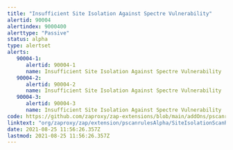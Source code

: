 ```yaml
---
title: "Insufficient Site Isolation Against Spectre Vulnerability"
alertid: 90004
alertindex: 9000400
alerttype: "Passive"
status: alpha
type: alertset
alerts:
   90004-1:
      alertid: 90004-1
      name: Insufficient Site Isolation Against Spectre Vulnerability
   90004-2:
      alertid: 90004-2
      name: Insufficient Site Isolation Against Spectre Vulnerability
   90004-3:
      alertid: 90004-3
      name: Insufficient Site Isolation Against Spectre Vulnerability
code: https://github.com/zaproxy/zap-extensions/blob/main/addOns/pscanrulesAlpha/src/main/java/org/zaproxy/zap/extension/pscanrulesAlpha/SiteIsolationScanRule.java
linktext: "org/zaproxy/zap/extension/pscanrulesAlpha/SiteIsolationScanRule.java"
date: 2021-08-25 11:56:26.357Z
lastmod: 2021-08-25 11:56:26.357Z
---
```

